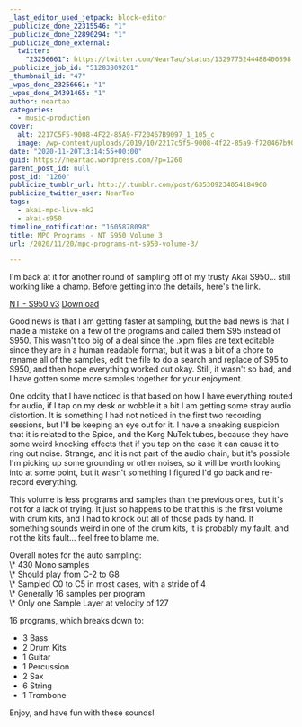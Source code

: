 ```yaml
---
_last_editor_used_jetpack: block-editor
_publicize_done_22315546: "1"
_publicize_done_22890294: "1"
_publicize_done_external:
  twitter:
    "23256661": https://twitter.com/NearTao/status/1329775244488400898
_publicize_job_id: "51283809201"
_thumbnail_id: "47"
_wpas_done_23256661: "1"
_wpas_done_24391465: "1"
author: neartao
categories:
  - music-production
cover:
  alt: 2217C5F5-9008-4F22-85A9-F720467B9097_1_105_c
  image: /wp-content/uploads/2019/10/2217c5f5-9008-4f22-85a9-f720467b9097_1_105_c.jpeg
date: "2020-11-20T13:14:55+00:00"
guid: https://neartao.wordpress.com/?p=1260
parent_post_id: null
post_id: "1260"
publicize_tumblr_url: http://.tumblr.com/post/635309234054184960
publicize_twitter_user: NearTao
tags:
  - akai-mpc-live-mk2
  - akai-s950
timeline_notification: "1605878098"
title: MPC Programs - NT S950 Volume 3
url: /2020/11/20/mpc-programs-nt-s950-volume-3/

---
```

I'm back at it for another round of sampling off of my trusty Akai S950... still working like a champ. Before getting into the details, here's the link.

[NT - S950 v3](/wp-content/uploads/2020/11/nt-s950-v3-1.zip) [Download](/wp-content/uploads/2020/11/nt-s950-v3-1.zip)

Good news is that I am getting faster at sampling, but the bad news is that I made a mistake on a few of the programs and called them S95 instead of S950. This wasn't too big of a deal since the .xpm files are text editable since they are in a human readable format, but it was a bit of a chore to rename all of the samples, edit the file to do a search and replace of S95 to S950, and then hope everything worked out okay. Still, it wasn't so bad, and I have gotten some more samples together for your enjoyment.

One oddity that I have noticed is that based on how I have everything routed for audio, if I tap on my desk or wobble it a bit I am getting some stray audio distortion. It is something I had not noticed in the first two recording sessions, but I'll be keeping an eye out for it. I have a sneaking suspicion that it is related to the Spice, and the Korg NuTek tubes, because they have some weird knocking effects that if you tap on the case it can cause it to ring out noise. Strange, and it is not part of the audio chain, but it's possible I'm picking up some grounding or other noises, so it will be worth looking into at some point, but it wasn't something I figured I'd go back and re-record everything.

This volume is less programs and samples than the previous ones, but it's not for a lack of trying. It just so happens to be that this is the first volume with drum kits, and I had to knock out all of those pads by hand. If something sounds weird in one of the drum kits, it is probably my fault, and not the kits fault... feel free to blame me.

Overall notes for the auto sampling:  
\\* 430 Mono samples  
\\* Should play from C-2 to G8  
\\* Sampled C0 to C5 in most cases, with a stride of 4  
\\* Generally 16 samples per program  
\\* Only one Sample Layer at velocity of 127

16 programs, which breaks down to:

- 3 Bass
- 2 Drum Kits
- 1 Guitar
- 1 Percussion
- 2 Sax
- 6 String
- 1 Trombone

Enjoy, and have fun with these sounds!
